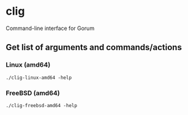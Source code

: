 # clig
Command-line interface for Gorum

## Get list of arguments and commands/actions

### Linux (amd64)
```
./clig-linux-amd64 -help
```

### FreeBSD (amd64)
```
./clig-freebsd-amd64 -help
```
